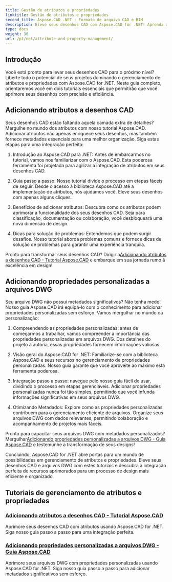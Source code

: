 ```yaml
---
title: Gestão de atributos e propriedades
linktitle: Gestão de atributos e propriedades
second_title: Aspose.CAD .NET - Formato de arquivo CAD e BIM
description: Eleve seus desenhos CAD com Aspose.CAD for .NET! Aprenda a adicionar atributos e propriedades personalizadas facilmente por meio de tutoriais. Aprimore seus designs sem esforço.
type: docs
weight: 30
url: /pt/net/attribute-and-property-management/
---
```



## Introdução

Você está pronto para levar seus desenhos CAD para o próximo nível? Liberte todo o potencial de seus projetos dominando o gerenciamento de atributos e propriedades com Aspose.CAD for .NET. Neste guia completo, orientaremos você em dois tutoriais essenciais que permitirão que você aprimore seus desenhos com precisão e eficiência.

## Adicionando atributos a desenhos CAD

Seus desenhos CAD estão faltando aquela camada extra de detalhes? Mergulhe no mundo dos atributos com nosso tutorial Aspose.CAD. Adicionar atributos não apenas enriquece seus desenhos, mas também fornece metadados essenciais para uma melhor organização. Siga estas etapas para uma integração perfeita:

1. Introdução ao Aspose.CAD para .NET: Antes de embarcarmos no tutorial, vamos nos familiarizar com o Aspose.CAD. Esta poderosa ferramenta foi projetada para agilizar a integração de atributos em seus desenhos CAD.

2. Guia passo a passo: Nosso tutorial divide o processo em etapas fáceis de seguir. Desde o acesso à biblioteca Aspose.CAD até a implementação de atributos, nós ajudamos você. Eleve seus desenhos com apenas alguns cliques.

3. Benefícios de adicionar atributos: Descubra como os atributos podem aprimorar a funcionalidade dos seus desenhos CAD. Seja para classificação, documentação ou colaboração, você desbloqueará uma nova dimensão de design.

4. Dicas para solução de problemas: Entendemos que podem surgir desafios. Nosso tutorial aborda problemas comuns e fornece dicas de solução de problemas para garantir uma experiência tranquila.

 Pronto para transformar seus desenhos CAD? Dirigir a[Adicionando atributos a desenhos CAD - Tutorial Aspose.CAD](./adding-attributes-to-cad-drawings/) e embarque em sua jornada rumo à excelência em design!

## Adicionando propriedades personalizadas a arquivos DWG

Seu arquivo DWG não possui metadados significativos? Não tenha medo! Nosso guia Aspose.CAD irá equipá-lo com o conhecimento para adicionar propriedades personalizadas sem esforço. Vamos mergulhar no mundo da personalização:

1. Compreendendo as propriedades personalizadas: antes de começarmos a trabalhar, vamos compreender a importância das propriedades personalizadas em arquivos DWG. Dos detalhes do projeto à autoria, essas propriedades fornecem informações valiosas.

2. Visão geral do Aspose.CAD for .NET: Familiarize-se com a biblioteca Aspose.CAD e seus recursos no gerenciamento de propriedades personalizadas. Nosso guia garante que você aproveite ao máximo esta ferramenta poderosa.

3. Integração passo a passo: navegue pelo nosso guia fácil de usar, dividindo o processo em etapas gerenciáveis. Adicionar propriedades personalizadas nunca foi tão simples, permitindo que você infunda informações significativas em seus arquivos DWG.

4. Otimizando Metadados: Explore como as propriedades personalizadas contribuem para o gerenciamento eficiente de arquivos. Organize seus arquivos DWG com dados relevantes, permitindo colaboração e acompanhamento de projetos mais fáceis.

 Pronto para capacitar seus arquivos DWG com metadados personalizados? Mergulhar[Adicionando propriedades personalizadas a arquivos DWG - Guia Aspose.CAD](./adding-custom-properties-to-dwg/) e testemunhe a transformação de seus designs!

Concluindo, Aspose.CAD for .NET abre portas para um mundo de possibilidades em gerenciamento de atributos e propriedades. Eleve seus desenhos CAD e arquivos DWG com estes tutoriais e descubra a integração perfeita de recursos aprimorados para um processo de design mais eficiente e organizado.
## Tutoriais de gerenciamento de atributos e propriedades
### [Adicionando atributos a desenhos CAD - Tutorial Aspose.CAD](./adding-attributes-to-cad-drawings/)
Aprimore seus desenhos CAD com atributos usando Aspose.CAD for .NET. Siga nosso guia passo a passo para uma integração perfeita.
### [Adicionando propriedades personalizadas a arquivos DWG - Guia Aspose.CAD](./adding-custom-properties-to-dwg/)
Aprimore seus arquivos DWG com propriedades personalizadas usando Aspose.CAD for .NET. Siga nosso guia passo a passo para adicionar metadados significativos sem esforço.